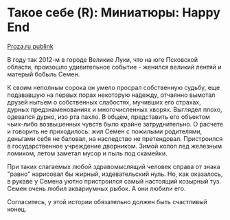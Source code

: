 # Такое себе (R): Миниатюры: Happy End

[Proza.ru publink](https://proza.ru/2013/10/27/2201)

В году так 2012-м в городе Великие Луки, что на юге Псковской области, произошло удивительное событие - женился великий лентяй и матерый бобыль Семен.

К своим неполным сорока он умело просрал собственную судьбу, еще подававшую на первых порах некоторую надежду, отчаянно вымотал друзей нытьем о собственных слабостях, мучивших его страхах, дурных предзнаменованиях и многочисленных хворях. Выглядел плохо, одевался дурно, изо рта пахло. В общем, представить его объектом чьих-либо возвышенных чувств было крайне затруднительно. О расчете и говорить не приходилось: жил Семен с пожилыми родителями, деньгами себя не баловал, на наследство не претендовал. Пристроился в государственное учреждение дворником. Зимой колол лед железным ломиком, летом заметал мусор и пыль под скамейки.

При таких слагаемых любой здравомыслящий человек справа от знака "равно" нарисовал бы жирный, издевательский нуль. Но, как оказалось, в рукаве у Семена уютно пристроился самый настоящий козырный туз. Семен очень любил аквариумных рыбок. А они любили его.

Согласитесь, у этой истории обязательно должен быть счастливый конец.
